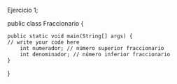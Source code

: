 Ejercicio 1;

public class Fraccionario {

    public static void main(String[] args) {
	// write your code here
        int numerador; // número superior fraccionario
        int denominador; // número inferior fraccionario
    }
}
